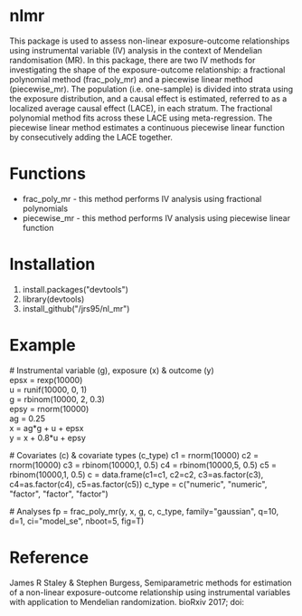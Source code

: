 # nlmr
This package is used to assess non-linear exposure-outcome relationships using instrumental variable (IV) analysis in the context of Mendelian randomisation (MR). In this package, there are two IV methods for investigating the shape of the exposure-outcome relationship: a fractional polynomial method (frac_poly_mr) and a piecewise linear method (piecewise_mr). The population (i.e. one-sample) is divided into strata using the exposure distribution, and a causal effect is estimated, referred to as a localized average causal effect (LACE), in each stratum. The fractional polynomial method fits across these LACE using meta-regression. The piecewise linear method estimates a continuous piecewise linear function by consecutively adding the LACE together. 

# Functions
* frac_poly_mr - this method performs IV analysis using fractional polynomials 
* piecewise_mr - this method performs IV analysis using piecewise linear function

# Installation
1. install.packages("devtools")
2. library(devtools) 
3. install_github("/jrs95/nl_mr")

# Example
\# Instrumental variable (g), exposure (x) & outcome (y)  
epsx = rexp(10000)  
u    = runif(10000, 0, 1)  
g    = rbinom(10000, 2, 0.3)  
epsy = rnorm(10000)  
ag = 0.25  
x = ag\*g + u + epsx  
y = x + 0.8\*u + epsy  

\# Covariates (c) & covariate types (c_type)
c1 = rnorm(10000)
c2 = rnorm(10000)
c3 = rbinom(10000,1, 0.5)
c4 = rbinom(10000,5, 0.5)
c5 = rbinom(10000,1, 0.5)
c = data.frame(c1=c1, c2=c2, c3=as.factor(c3), c4=as.factor(c4), c5=as.factor(c5))
c_type = c("numeric", "numeric", "factor", "factor", "factor")

\# Analyses
fp = frac_poly_mr(y, x, g, c, c_type, family="gaussian", q=10, d=1, ci="model_se", nboot=5, fig=T)

# Reference 
James R Staley & Stephen Burgess, Semiparametric methods for estimation of a non-linear exposure-outcome relationship using instrumental variables with application to Mendelian randomization. bioRxiv 2017; doi: 
